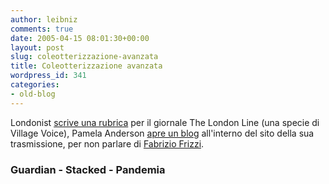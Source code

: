 ```yaml
---
author: leibniz
comments: true
date: 2005-04-15 08:01:30+00:00
layout: post
slug: coleotterizzazione-avanzata
title: Coleotterizzazione avanzata
wordpress_id: 341
categories:
- old-blog
---
```


Londonist [scrive una rubrica](http://www.guardian.co.uk/uk_news/story/0,3604,1459018,00.html) per il giornale The London Line (una specie di Village Voice), Pamela Anderson [apre un blog](http://pamelaanderson.blogs.friendster.com/) all'interno del sito della sua trasmissione, per non parlare di [Fabrizio Frizzi](http://www.pandemia.info/archives/2005/04/sintonizzati_su.html).   



### Guardian - Stacked - Pandemia
